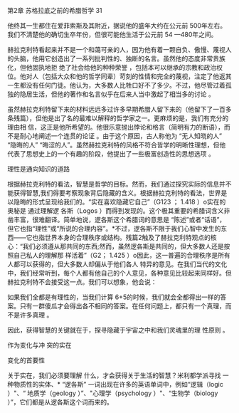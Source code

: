 第2章 苏格拉底之前的希腊哲学 31

他终其一生都住在爱菲索斯及其附近，据说他的盛年大约在公元前 500年左右。我们不清楚他的确切生卒年份，但很可能他生活于公元前 54 —480年之间。

赫拉克利特看起来并不是一个和蔼可亲的人，因为他有着一颗自负、傲慢、蔑视人的头脑，他用它创造出了一系列批判性的、独断的名言。虽然他的态度非常贵族化，但他固执地拒 绝了社会给他的种种荣誉 ，包括本可以继承的宗教和政治权位。他对人（包括大众和他的哲学同辈）苛刻的性情和完全的蔑视，注定了他返其一生都没有任何门徒。他认为，大多数人比牲口好不了多少。不过，他尽管过着孤独的隐居生活，但他的著作和名言似乎在后来人当中激起了相当多的讨论 。

虽然赫拉克利特留下来的材料远远多过许多早期希腊人留下来的（他留下了一百多条残篇），但他是出了名的最难以解释的哲学家之一。更麻烦的是，我们有充分的理由相 信，这正是他所希望的。他很乐意抛出悖论和格言（简明有力的断语），而不是耐心地阐述一个连贯的论证 。由于这个原因，古人称他为 “无人知晓的人” “隐晦的人” “晦涩的人”。虽然赫拉克利特的风格不符合哲学的明晰性理想，但他代表了思想史上的一个有趣的阶段，他提出了一些极富创造性的思想选项 。

理性是通向知识的道路

根据赫拉克利特的看法，智慧是哲学的目标。然而，我们通过探究实际的信息并不能获得智慧,我们得要考察现象背后隐藏的含义。根据赫拉克利特的看法，世界是以隐晦的形式呈现给我们的。“实在喜欢隐藏它自己”（G123 ； 1.418  ）o实在的奥秘是 通过理解逻 各斯（Logos ）而得到发现的。这个极其重要的希腊词含义非凿丰富，很难翻译。简单地说，逻各斯这个希腊词的意思是 “陈述”或者“话语”，但它也指“理性”或“所说的合理内容”。*不过，逻各斯不限于我们心智中发生的东西——它也指世界本身的合理秩序或结构。残篇2触及了赫拉克利特观点的核心：“我们必须遵从那共同的东西;然而，虽然逻各斯是共同的，但大多数人还是按照自己私人的理解那 样活着”（G2； 1.425 ）o因此，这一普遍的合理秩序是所有 人都可以获得的，但大多数人却偏从于他们各人 特异的意见。在我们当代的文化中，我们经常听到，每个人都有他自己的个人意见，各种意见比较起来同样好。但赫拉克利特不会接受这一点。我们可以想象，他会说：

如果我们全都是有理性的，当我们计算 6+5的时候，我们就会全都得出一样的答案。只有一群傻瓜才会得出各不相同的答案。在任何问题上，都只有一个真理，而不是许多真理 。

因此，获得智慧的关键就在于，探寻隐藏于宇宙之中和我们灵魂里的理 性原则 。

作为变化与冲 突的实在

变化的首要性

关于实在，我们必须要理解 什么，才会获得关于生活的智慧？米利都学派寻找 一种物质性的实体、* “逻各斯” 一词出现在许多的英语单词中，例如“逻辑（logic ）"、“ 地质学（geology  ）”、"心理学（psychology  ）"、“生物学（biology ）”，它们都是从逻各斯这个词而来的。

